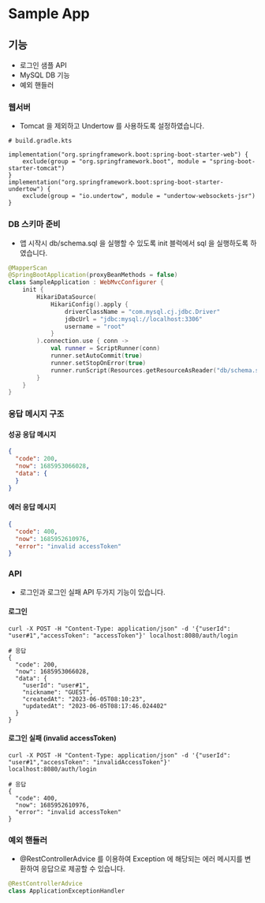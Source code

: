 # Sample App

## 기능

- 로그인 샘플 API
- MySQL DB 기능
- 예외 핸들러

### 웹서버

- Tomcat 을 제외하고 Undertow 를 사용하도록 설정하였습니다.

```
# build.gradle.kts

implementation("org.springframework.boot:spring-boot-starter-web") {
    exclude(group = "org.springframework.boot", module = "spring-boot-starter-tomcat")
}
implementation("org.springframework.boot:spring-boot-starter-undertow") {
    exclude(group = "io.undertow", module = "undertow-websockets-jsr")
}
```

### DB 스키마 준비

- 앱 시작시 db/schema.sql 을 실행할 수 있도록 init 블럭에서 sql 을 실행하도록 하였습니다.

```kotlin
@MapperScan
@SpringBootApplication(proxyBeanMethods = false)
class SampleApplication : WebMvcConfigurer {
    init {
        HikariDataSource(
            HikariConfig().apply {
                driverClassName = "com.mysql.cj.jdbc.Driver"
                jdbcUrl = "jdbc:mysql://localhost:3306"
                username = "root"
            }
        ).connection.use { conn ->
            val runner = ScriptRunner(conn)
            runner.setAutoCommit(true)
            runner.setStopOnError(true)
            runner.runScript(Resources.getResourceAsReader("db/schema.sql"))
        }
    }
}
```

### 응답 메시지 구조

#### 성공 응답 메시지

```json
{
  "code": 200,
  "now": 1685953066028,
  "data": {
  }
}
````

#### 에러 응답 메시지

```json
{
  "code": 400,
  "now": 1685952610976,
  "error": "invalid accessToken"
}
````

### API

- 로그인과 로그인 실패 API 두가지 기능이 있습니다.

#### 로그인

```shell
curl -X POST -H "Content-Type: application/json" -d '{"userId": "user#1","accessToken": "accessToken"}' localhost:8080/auth/login

# 응답
{
  "code": 200,
  "now": 1685953066028,
  "data": {
    "userId": "user#1",
    "nickname": "GUEST",
    "createdAt": "2023-06-05T08:10:23",
    "updatedAt": "2023-06-05T08:17:46.024402"
  }
}
```

#### 로그인 실패 (invalid accessToken)

```shell
curl -X POST -H "Content-Type: application/json" -d '{"userId": "user#1","accessToken": "invalidAccessToken"}' localhost:8080/auth/login

# 응답
{
  "code": 400,
  "now": 1685952610976,
  "error": "invalid accessToken"
}
```

### 예외 핸들러

- @RestControllerAdvice 를 이용하여 Exception 에 해당되는 에러 메시지를 변환하여 응답으로 제공할 수 있습니다.

```kotlin
@RestControllerAdvice
class ApplicationExceptionHandler
```
